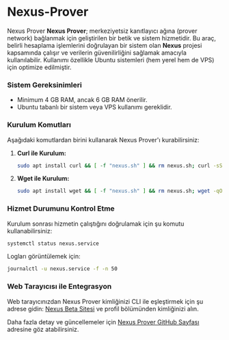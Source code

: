 # Nexus-Prover
Nexus Prover
**Nexus Prover**; merkeziyetsiz kanıtlayıcı ağına (prover network) bağlanmak için geliştirilen bir betik ve sistem hizmetidir. Bu araç, belirli hesaplama işlemlerini doğrulayan bir sistem olan **Nexus** projesi kapsamında çalışır ve verilerin güvenilirliğini sağlamak amacıyla kullanılabilir. Kullanımı özellikle Ubuntu sistemleri (hem yerel hem de VPS) için optimize edilmiştir.

### **Sistem Gereksinimleri**
- Minimum 4 GB RAM, ancak 6 GB RAM önerilir.
- Ubuntu tabanlı bir sistem veya VPS kullanımı gereklidir.

### **Kurulum Komutları**
Aşağıdaki komutlardan birini kullanarak Nexus Prover'ı kurabilirsiniz:

1. **Curl ile Kurulum:**
   ```bash
   sudo apt install curl && [ -f "nexus.sh" ] && rm nexus.sh; curl -sSL https://raw.githubusercontent.com/zunxbt/nexus-prover/main/nexus.sh | bash
   ```

2. **Wget ile Kurulum:**
   ```bash
   sudo apt install wget && [ -f "nexus.sh" ] && rm nexus.sh; wget -qO - https://raw.githubusercontent.com/zunxbt/nexus-prover/main/nexus.sh | bash
   ```

### **Hizmet Durumunu Kontrol Etme**
Kurulum sonrası hizmetin çalıştığını doğrulamak için şu komutu kullanabilirsiniz:
```bash
systemctl status nexus.service
```

Logları görüntülemek için:
```bash
journalctl -u nexus.service -f -n 50
```

### **Web Tarayıcısı ile Entegrasyon**
Web tarayıcınızdan Nexus Prover kimliğinizi CLI ile eşleştirmek için şu adrese gidin: [Nexus Beta Sitesi](https://beta.nexus.xyz/) ve profil bölümünden kimliğinizi alın.

Daha fazla detay ve güncellemeler için [Nexus Prover GitHub Sayfası](https://github.com/zunxbt/nexus-prover) adresine göz atabilirsiniz.
